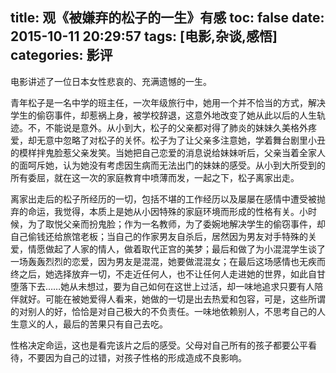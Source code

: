 ﻿title: 观《被嫌弃的松子的一生》有感
toc: false
date: 2015-10-11 20:29:57
tags: [电影,杂谈,感悟]
categories: 影评
---
电影讲述了一位日本女性悲哀的、充满遗憾的一生。
<!-- more -->


青年松子是一名中学的班主任，一次年级旅行中，她用一个并不恰当的方式，解决学生的偷窃事件，却惹祸上身，被学校辞退，这意外地改变了她从此以后的人生轨迹。不，不能说是意外。从小到大，松子的父亲都对得了肺炎的妹妹久美格外疼爱，却无意中忽略了对松子的关怀。松子为了让父亲多注意她，学着舞台剧里小丑的模样拌鬼脸惹父亲发笑。当她把自己恋爱的消息说给妹妹听后，父亲当着全家人的面呵斥她，认为她没有考虑因生病而无法出门的妹妹的感受。从小到大所受到的所有委屈，就在这一次的家庭教育中喷薄而发，一起之下，松子离家出走。


离家出走后的松子所经历的一切，包括不堪的工作经历以及屡屡在感情中遭受被抛弃的命运，我觉得，本质上是她从小因特殊的家庭环境而形成的性格有关。小时候，为了取悦父亲而扮鬼脸；作为一名教师，为了委婉地解决学生的偷窃事件，却自己偷钱还给旅馆老板；当自己的作家男友自杀后，居然因为男友对手特殊的关爱，情愿做起了人家的情人，做着取代正宫的美梦；最后和做了为小混混学生谈了一场轰轰烈烈的恋爱，因为男友是混混，她要做混混女；在最后这场感情也无疾而终之后，她选择放弃一切，不走近任何人，也不让任何人走进她的世界，如此自甘堕落下去……她从未想过，要为自己如何在这世上过活，却一味地追求只要有人陪伴就好。可能在被她爱得人看来，她做的一切是出去热爱和包容，可是，这些所谓的对别人的好，恰恰是对自己极大的不负责任。一味地依赖别人，不思考自己的人生意义的人，最后的苦果只有自己去吃。


性格决定命运，这也是看完该片之后的感受。父母对自己所有的孩子都要公平看待，不要因为自己的过错，对孩子性格的形成造成不良影响。
